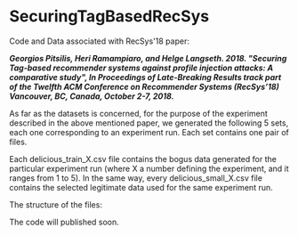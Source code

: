 # SecuringTagBasedRecSys
Code and Data associated with RecSys'18 paper:

<i>
<b>
Georgios Pitsilis, Heri Ramampiaro, and Helge Langseth. 2018. "Securing Tag-based recommender systems against profile injection attacks: A comparative study", In Proceedings of Late-Breaking Results track part of the Twelfth ACM Conference on Recommender Systems (RecSys’18) Vancouver, BC, Canada, October 2-7, 2018.
</b>
</i>


As far as the datasets is concerned, for the purpose of the experiment described in the above mentioned paper, we generated the following 5 sets, each one corresponding to an experiment run. Each set contains one pair of files.

Each delicious_train_X.csv file contains the bogus data generated for the particular experiment run (where X a number defining the experiment, and it ranges from 1 to 5). In the same way, every delicious_small_X.csv file contains the selected legitimate data used for the same experiment run.



The structure of the files:


The code will published soon.
